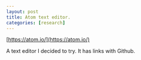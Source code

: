 ```yaml
---
layout: post
title: Atom text editor.
categories: [research]
---
```


[https://atom.io/](https://atom.io/)

A text editor I decided to try. It has links with Github.
